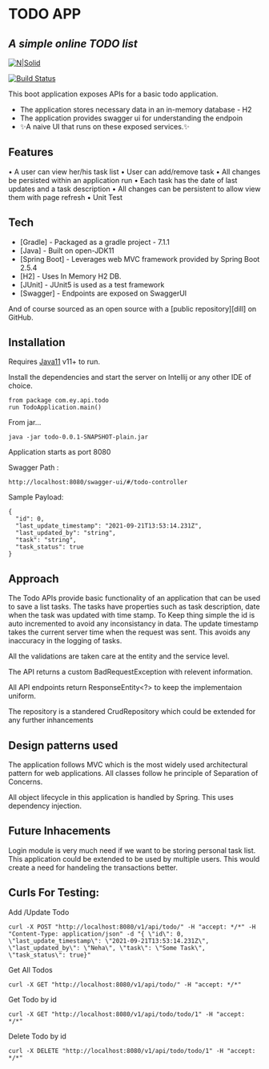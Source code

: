 # TODO APP
## _A simple online TODO list_

[![N|Solid](https://miro.medium.com/max/716/1*98O4Gb5HLSlmdUkKg1DP1Q.png)](https://spring.io/)

[![Build Status](https://travis-ci.org/joemccann/dillinger.svg?branch=master)](https://travis-ci.org/joemccann/dillinger)

This boot application exposes APIs for a basic todo application.

- The application stores necessary data in an in-memory database - H2
- The application provides swagger ui for understanding the endpoin
- ✨A naive UI that runs on these exposed services.✨

## Features

• A user can view her/his task list 
• User can add/remove task 
• All changes be persisted within an application run 
• Each task has the date of last updates and a task description 
• All changes can be persistent to allow view them with page refresh 
• Unit Test

## Tech

- [Gradle] - Packaged as a gradle project - 7.1.1
- [Java] - Built on open-JDK11
- [Spring Boot] - Leverages web MVC framework provided by Spring Boot 2.5.4
- [H2] - Uses In Memory H2 DB.
- [JUnit] - JUnit5 is used as a test framework
- [Swagger] - Endpoints are exposed on SwaggerUI

And of course sourced as an open source with a [public repository][dill]
 on GitHub.

## Installation

Requires [Java11](https://www.oracle.com/java/technologies/downloads/#java11) v11+ to run.

Install the dependencies and start the server on Intellij or any other IDE of choice.

```
from package com.ey.api.todo
run TodoApplication.main()
```

From jar...

```
java -jar todo-0.0.1-SNAPSHOT-plain.jar
```

Application starts as port 8080


Swagger Path :

```
http://localhost:8080/swagger-ui/#/todo-controller
```
Sample Payload:

```
{
  "id": 0,
  "last_update_timestamp": "2021-09-21T13:53:14.231Z",
  "last_updated_by": "string",
  "task": "string",
  "task_status": true
}
```

## Approach

The Todo APIs provide basic functionality of an application that can be used to save a list tasks.
The tasks have properties such as task description, date when the task was updated with time stamp.
To Keep thing simple the id is auto incremented to avoid any inconsistancy in data. 
The update timestamp takes the current server time when the request was sent. This avoids any inaccuracy in the logging of tasks.

All the validations are taken care at the entity and the service level. 

The API returns a custom BadRequestException with relevent information.

All API endpoints return ResponseEntity<?> to keep the implementaion uniform.

The repository is a standered CrudRepository which could be extended for any further inhancements

## Design patterns used

The application follows MVC which is the most widely used architectural pattern for web applications. 
All classes follow he principle of Separation of Concerns.

All object lifecycle in this application is handled by Spring. This uses dependency injection.  


## Future Inhacements

Login module is very much need if we want to be storing personal task list.
This application could be extended to be used by multiple users. This would create a need for handeling the transactions better.

## Curls For Testing:

Add /Update Todo

```
curl -X POST "http://localhost:8080/v1/api/todo/" -H "accept: */*" -H "Content-Type: application/json" -d "{ \"id\": 0, \"last_update_timestamp\": \"2021-09-21T13:53:14.231Z\", \"last_updated_by\": \"Neha\", \"task\": \"Some Task\", \"task_status\": true}"

```

Get All Todos
```
curl -X GET "http://localhost:8080/v1/api/todo/" -H "accept: */*"
```

Get Todo by id
```
curl -X GET "http://localhost:8080/v1/api/todo/todo/1" -H "accept: */*"
```

Delete Todo by id
```
curl -X DELETE "http://localhost:8080/v1/api/todo/todo/1" -H "accept: */*"
```


